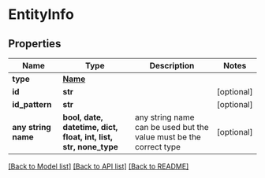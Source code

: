 # EntityInfo


## Properties
Name | Type | Description | Notes
------------ | ------------- | ------------- | -------------
**type** | [**Name**](Name.md) |  | 
**id** | **str** |  | [optional] 
**id_pattern** | **str** |  | [optional] 
**any string name** | **bool, date, datetime, dict, float, int, list, str, none_type** | any string name can be used but the value must be the correct type | [optional]

[[Back to Model list]](../README.md#documentation-for-models) [[Back to API list]](../README.md#documentation-for-api-endpoints) [[Back to README]](../README.md)


